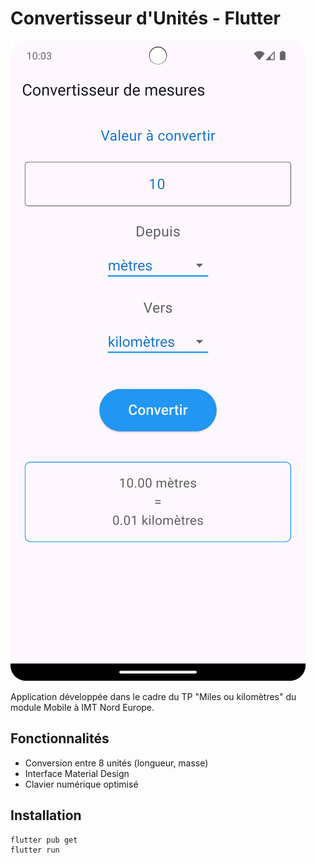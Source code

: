 # Convertisseur d'Unités - Flutter

![Capture d'écran](screenshot.png)

Application développée dans le cadre du TP "Miles ou kilomètres" du module Mobile à IMT Nord Europe.

## Fonctionnalités
- Conversion entre 8 unités (longueur, masse)
- Interface Material Design
- Clavier numérique optimisé

## Installation
```bash
flutter pub get
flutter run
